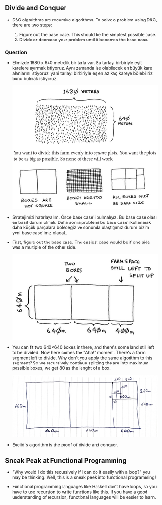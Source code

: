 ## Divide and Conquer

- D&C algorithms are recursive algorithms. To solve a problem using D&C, there are two steps:

  1. Figure out the base case. This should be the simplest possible case.
  1. Divide or decrease your problem until it becomes the base case.

### Question

- Elimizde 1680 x 640 metrelik bir tarla var. Bu tarlayı birbiriyle eşit karelere ayırmak istiyoruz. Aynı zamanda ise olabilecek en büyük kare alanlarını istiyoruz, yani tarlayı birbiriyle eş en az kaç kareye bölebiliriz bunu bulmak istiyoruz.

  ![dc-1](images/dc-1.png)

- Stratejimizi hatırlayalım. Önce base case'i bulmalıyız. Bu base case olası en basit durum olmalı. Daha sonra problemi bu base case'i kullanarak daha küçük parçalara böleceğiz ve sonunda ulaştığımız durum bizim yeni base case'imiz olacak.

- First, figure out the base case. The easiest case would be if one side was a multiple of the other side.

  ![dc-2](images/dc-2.png)

- You can fit two 640×640 boxes in there, and there's some land still left to be divided. Now here comes the "Aha!" moment. There's a farm segment left to divide. Why don't you apply the same algorithm to this segment? So we recursively continue splitting the are into maximum possible boxes, we get 80 as the lenght of a box.

  ![dc-3](images/dc-3.jpg)

- Euclid's algorithm is the proof of divide and conquer.

## Sneak Peak at Functional Programming

- "Why would I do this recursively if I can do it easily with a loop?" you may be thinking. Well, this is a sneak peek into functional programming!

- Functional programming languages like Haskell don’t have loops, so you have to use recursion to write functions like this. If you have a good understanding of recursion, functional languages will be easier to learn.
